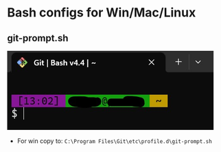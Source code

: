 # Bash configs for Win/Mac/Linux

## git-prompt.sh

![git-prompt.sh](img/prompt.jpg)

- For win copy to: `C:\Program Files\Git\etc\profile.d\git-prompt.sh`
